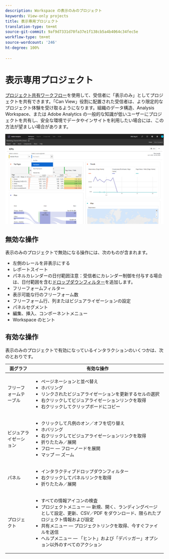 ```yaml
---
description: Workspace の表示のみのプロジェクト
keywords: View-only projects
title: 表示専用プロジェクト
translation-type: tm+mt
source-git-commit: 9af9d7331d70fa37e1f138cb5a4b4064c34fec5e
workflow-type: tm+mt
source-wordcount: '246'
ht-degree: 100%

---
```



# 表示専用プロジェクト

[プロジェクト共有ワークフロー](/help/analysis-workspace/curate-share/share-projects.md)を使用して、受信者に「表示のみ」としてプロジェクトを共有できます。「Can View」役割に配置された受信者は、より限定的なプロジェクト体験を受け取るようになります。組織のデータ構造、Analysis Workspace、または Adobe Analytics の一般的な知識が低いユーザーにプロジェクトを共有し、安全な環境でデータやインサイトを利用したい場合には、この方法が望ましい場合があります。

![](assets/view-only-project.png)

## 無効な操作

表示のみのプロジェクトで無効になる操作には、次のものが含まれます。

* 左側のレールを非表示にする
* レポートスイート
* パネルカレンダーの日付範囲注意：受信者にカレンダー制御を付与する場合は、日付範囲を含む[ドロップダウンフィルター](https://docs.adobe.com/content/help/en/analytics-learn/tutorials/analysis-workspace/using-panels/using-drop-down-filters.html)を追加します。
* フリーフォームフィルター
* 表示可能な行のフリーフォーム数
* フリーフォーム行、列またはビジュアライゼーションの設定
* パネルセグメント
* 編集、挿入、コンポーネントメニュー
* Workspace のヒント

## 有効な操作

表示のみのプロジェクトで有効になっているインタラクションのいくつかは、次のとおりです。

| 面グラフ | 有効な操作 |
| --- | --- |
| フリーフォームテーブル | <ul><li>ページネーションと並べ替え</li><li>ホバリング</li><li>リンクされたビジュアライゼーションを更新するセルの選択</li><li>右クリックしてビジュアライゼーションリンクを取得</li><li>右クリックしてクリップボードにコピー</li></ul> |
| ビジュアライゼーション | <ul><li>クリックして凡例のオン／オフを切り替え</li><li>ホバリング</li><li>右クリックしてビジュアライゼーションリンクを取得</li><li>折りたたみ／展開</li><li>フロー — フローノードを展開</li><li>マップ — ズーム</li></ul> |
| パネル | <ul><li>インタラクティブドロップダウンフィルター</li><li>右クリックしてパネルリンクを取得</li><li>折りたたみ／展開</li></ul> |
| プロジェクト | <ul><li>すべての情報アイコンの検査</li><li>プロジェクトメニュー — 新規、開く、ランディングページとして設定、更新、CSV／PDF をダウンロード、限られたプロジェクト情報および設定</li><li>共有メニュー — プロジェクトリンクを取得、今すぐファイルを送信</li><li>ヘルプメニュー — 「ヒント」および「デバッガー」オプション以外のすべてのアクション</li></ul> |
